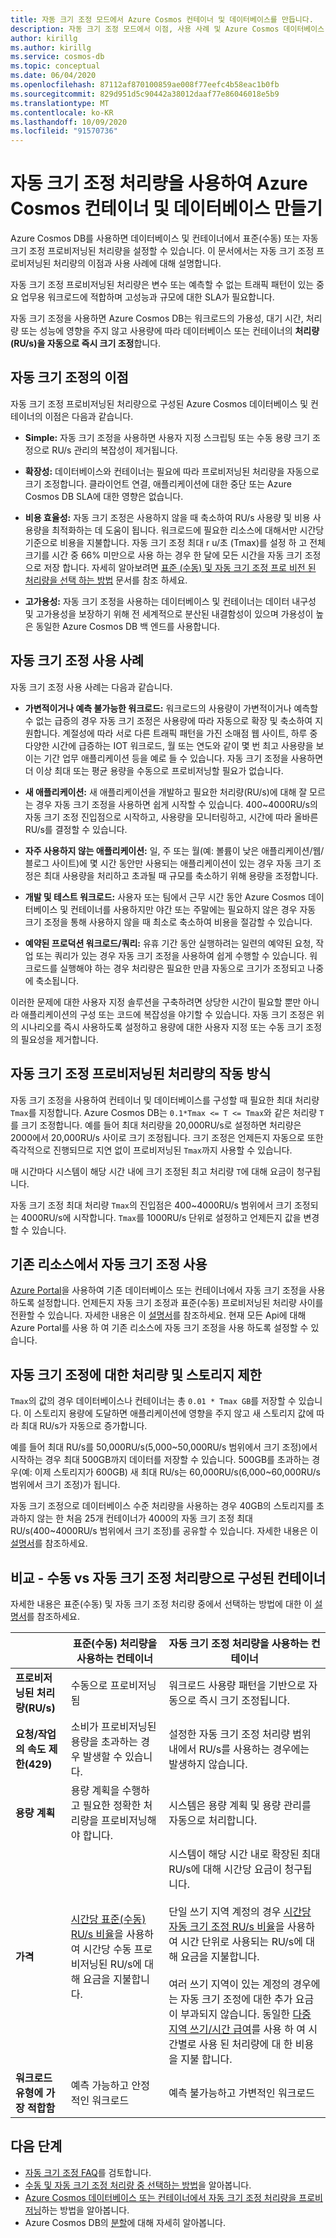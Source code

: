 ```yaml
---
title: 자동 크기 조정 모드에서 Azure Cosmos 컨테이너 및 데이터베이스를 만듭니다.
description: 자동 크기 조정 모드에서 이점, 사용 사례 및 Azure Cosmos 데이터베이스 및 컨테이너를 프로비저닝하는 방법에 대해 알아봅니다.
author: kirillg
ms.author: kirillg
ms.service: cosmos-db
ms.topic: conceptual
ms.date: 06/04/2020
ms.openlocfilehash: 87112af870100859ae008f77eefc4b58eac1b0fb
ms.sourcegitcommit: 829d951d5c90442a38012daaf77e86046018e5b9
ms.translationtype: MT
ms.contentlocale: ko-KR
ms.lasthandoff: 10/09/2020
ms.locfileid: "91570736"
---
```

# <a name="create-azure-cosmos-containers-and-databases-with-autoscale-throughput"></a>자동 크기 조정 처리량을 사용하여 Azure Cosmos 컨테이너 및 데이터베이스 만들기

Azure Cosmos DB를 사용하면 데이터베이스 및 컨테이너에서 표준(수동) 또는 자동 크기 조정 프로비저닝된 처리량을 설정할 수 있습니다. 이 문서에서는 자동 크기 조정 프로비저닝된 처리량의 이점과 사용 사례에 대해 설명합니다. 

자동 크기 조정 프로비저닝된 처리량은 변수 또는 예측할 수 없는 트래픽 패턴이 있는 중요 업무용 워크로드에 적합하며 고성능과 규모에 대한 SLA가 필요합니다. 

자동 크기 조정을 사용하면 Azure Cosmos DB는 워크로드의 가용성, 대기 시간, 처리량 또는 성능에 영향을 주지 않고 사용량에 따라 데이터베이스 또는 컨테이너의 **처리량(RU/s)을 자동으로 즉시 크기 조정**합니다. 

## <a name="benefits-of-autoscale"></a>자동 크기 조정의 이점

자동 크기 조정 프로비저닝된 처리량으로 구성된 Azure Cosmos 데이터베이스 및 컨테이너의 이점은 다음과 같습니다.

* **Simple:** 자동 크기 조정을 사용하면 사용자 지정 스크립팅 또는 수동 용량 크기 조정으로 RU/s 관리의 복잡성이 제거됩니다. 

* **확장성:** 데이터베이스와 컨테이너는 필요에 따라 프로비저닝된 처리량을 자동으로 크기 조정합니다. 클라이언트 연결, 애플리케이션에 대한 중단 또는 Azure Cosmos DB SLA에 대한 영향은 없습니다.

* **비용 효율성:** 자동 크기 조정은 사용하지 않을 때 축소하여 RU/s 사용량 및 비용 사용량을 최적화하는 데 도움이 됩니다. 워크로드에 필요한 리소스에 대해서만 시간당 기준으로 비용을 지불합니다. 자동 크기 조정 최대 r u/초 (Tmax)를 설정 하 고 전체 크기를 시간 중 66% 미만으로 사용 하는 경우 한 달에 모든 시간을 자동 크기 조정으로 저장 합니다. 자세히 알아보려면 [표준 (수동) 및 자동 크기 조정 프로 비전 된 처리량을 선택 하는 방법](how-to-choose-offer.md) 문서를 참조 하세요.

* **고가용성:** 자동 크기 조정을 사용하는 데이터베이스 및 컨테이너는 데이터 내구성 및 고가용성을 보장하기 위해 전 세계적으로 분산된 내결함성이 있으며 가용성이 높은 동일한 Azure Cosmos DB 백 엔드를 사용합니다.

## <a name="use-cases-of-autoscale"></a>자동 크기 조정 사용 사례

자동 크기 조정 사용 사례는 다음과 같습니다.

* **가변적이거나 예측 불가능한 워크로드:** 워크로드의 사용량이 가변적이거나 예측할 수 없는 급증의 경우 자동 크기 조정은 사용량에 따라 자동으로 확장 및 축소하여 지원합니다. 계절성에 따라 서로 다른 트래픽 패턴을 가진 소매점 웹 사이트, 하루 중 다양한 시간에 급증하는 IOT 워크로드, 월 또는 연도와 같이 몇 번 최고 사용량을 보이는 기간 업무 애플리케이션 등을 예로 들 수 있습니다. 자동 크기 조정을 사용하면 더 이상 최대 또는 평균 용량을 수동으로 프로비저닝할 필요가 없습니다. 

* **새 애플리케이션:** 새 애플리케이션을 개발하고 필요한 처리량(RU/s)에 대해 잘 모르는 경우 자동 크기 조정을 사용하면 쉽게 시작할 수 있습니다. 400~4000RU/s의 자동 크기 조정 진입점으로 시작하고, 사용량을 모니터링하고, 시간에 따라 올바른 RU/s를 결정할 수 있습니다.

* **자주 사용하지 않는 애플리케이션:** 일, 주 또는 월(예: 볼륨이 낮은 애플리케이션/웹/블로그 사이트)에 몇 시간 동안만 사용되는 애플리케이션이 있는 경우 자동 크기 조정은 최대 사용량을 처리하고 초과될 때 규모를 축소하기 위해 용량을 조정합니다. 

* **개발 및 테스트 워크로드:** 사용자 또는 팀에서 근무 시간 동안 Azure Cosmos 데이터베이스 및 컨테이너를 사용하지만 야간 또는 주말에는 필요하지 않은 경우 자동 크기 조정을 통해 사용하지 않을 때 최소로 축소하여 비용을 절감할 수 있습니다. 

* **예약된 프로덕션 워크로드/쿼리:** 유휴 기간 동안 실행하려는 일련의 예약된 요청, 작업 또는 쿼리가 있는 경우 자동 크기 조정을 사용하여 쉽게 수행할 수 있습니다. 워크로드를 실행해야 하는 경우 처리량은 필요한 만큼 자동으로 크기가 조정되고 나중에 축소됩니다. 

이러한 문제에 대한 사용자 지정 솔루션을 구축하려면 상당한 시간이 필요할 뿐만 아니라 애플리케이션의 구성 또는 코드에 복잡성을 야기할 수 있습니다. 자동 크기 조정은 위의 시나리오를 즉시 사용하도록 설정하고 용량에 대한 사용자 지정 또는 수동 크기 조정의 필요성을 제거합니다. 

## <a name="how-autoscale-provisioned-throughput-works"></a>자동 크기 조정 프로비저닝된 처리량의 작동 방식

자동 크기 조정을 사용하여 컨테이너 및 데이터베이스를 구성할 때 필요한 최대 처리량 `Tmax`를 지정합니다. Azure Cosmos DB는 `0.1*Tmax <= T <= Tmax`와 같은 처리량 `T`를 크기 조정합니다. 예를 들어 최대 처리량을 20,000RU/s로 설정하면 처리량은 2000에서 20,000RU/s 사이로 크기 조정됩니다. 크기 조정은 언제든지 자동으로 또한 즉각적으로 진행되므로 지연 없이 프로비저닝된 `Tmax`까지 사용할 수 있습니다. 

매 시간마다 시스템이 해당 시간 내에 크기 조정된 최고 처리량 `T`에 대해 요금이 청구됩니다.

자동 크기 조정 최대 처리량 `Tmax`의 진입점은 400~4000RU/s 범위에서 크기 조정되는 4000RU/s에 시작합니다. `Tmax`를 1000RU/s 단위로 설정하고 언제든지 값을 변경할 수 있습니다.  

## <a name="enable-autoscale-on-existing-resources"></a>기존 리소스에서 자동 크기 조정 사용

[Azure Portal](how-to-provision-autoscale-throughput.md#enable-autoscale-on-existing-database-or-container)을 사용하여 기존 데이터베이스 또는 컨테이너에서 자동 크기 조정을 사용하도록 설정합니다. 언제든지 자동 크기 조정과 표준(수동) 프로비저닝된 처리량 사이를 전환할 수 있습니다. 자세한 내용은 이 [설명서](autoscale-faq.md#how-does-the-migration-between-autoscale-and-standard-manual-provisioned-throughput-work)를 참조하세요. 현재 모든 Api에 대해 Azure Portal를 사용 하 여 기존 리소스에 자동 크기 조정을 사용 하도록 설정할 수 있습니다.

## <a name="throughput-and-storage-limits-for-autoscale"></a><a id="autoscale-limits"></a> 자동 크기 조정에 대한 처리량 및 스토리지 제한

`Tmax`의 값의 경우 데이터베이스나 컨테이너는 총 `0.01 * Tmax GB`를 저장할 수 있습니다. 이 스토리지 용량에 도달하면 애플리케이션에 영향을 주지 않고 새 스토리지 값에 따라 최대 RU/s가 자동으로 증가합니다. 

예를 들어 최대 RU/s를 50,000RU/s(5,000~50,000RU/s 범위에서 크기 조정)에서 시작하는 경우 최대 500GB까지 데이터를 저장할 수 있습니다. 500GB를 초과하는 경우(예: 이제 스토리지가 600GB) 새 최대 RU/s는 60,000RU/s(6,000~60,000RU/s 범위에서 크기 조정)가 됩니다.

자동 크기 조정으로 데이터베이스 수준 처리량을 사용하는 경우 40GB의 스토리지를 초과하지 않는 한 처음 25개 컨테이너가 4000의 자동 크기 조정 최대 RU/s(400~4000RU/s 범위에서 크기 조정)를 공유할 수 있습니다. 자세한 내용은 이 [설명서](autoscale-faq.md#can-i-change-the-max-rus-on-the-database-or-container)를 참조하세요.

## <a name="comparison--containers-configured-with-manual-vs-autoscale-throughput"></a>비교 - 수동 vs 자동 크기 조정 처리량으로 구성된 컨테이너
자세한 내용은 표준(수동) 및 자동 크기 조정 처리량 중에서 선택하는 방법에 대한 이 [설명서](how-to-choose-offer.md)를 참조하세요.  

|| 표준(수동) 처리량을 사용하는 컨테이너  | 자동 크기 조정 처리량을 사용하는 컨테이너 |
|---------|---------|---------|
| **프로비저닝된 처리량(RU/s)** | 수동으로 프로비저닝됨 | 워크로드 사용량 패턴을 기반으로 자동으로 즉시 크기 조정됩니다. |
| **요청/작업의 속도 제한(429)**  | 소비가 프로비저닝된 용량을 초과하는 경우 발생할 수 있습니다. | 설정한 자동 크기 조정 처리량 범위 내에서 RU/s를 사용하는 경우에는 발생하지 않습니다.    |
| **용량 계획** |  용량 계획을 수행하고 필요한 정확한 처리량을 프로비저닝해야 합니다. |    시스템은 용량 계획 및 용량 관리를 자동으로 처리합니다. |
| **가격** | [시간당 표준(수동) RU/s 비율](https://azure.microsoft.com/pricing/details/cosmos-db/)을 사용하여 시간당 수동 프로비저닝된 RU/s에 대해 요금을 지불합니다. | 시스템이 해당 시간 내로 확장된 최대 RU/s에 대해 시간당 요금이 청구됩니다. <br/><br/> 단일 쓰기 지역 계정의 경우 [시간당 자동 크기 조정 RU/s 비율](https://azure.microsoft.com/pricing/details/cosmos-db/)을 사용하여 시간 단위로 사용되는 RU/s에 대해 요금을 지불합니다. <br/><br/>여러 쓰기 지역이 있는 계정의 경우에는 자동 크기 조정에 대한 추가 요금이 부과되지 않습니다. 동일한 [다중 지역 쓰기/시간 급여](https://azure.microsoft.com/pricing/details/cosmos-db/)를 사용 하 여 시간별로 사용 된 처리량에 대 한 비용을 지불 합니다. |
| **워크로드 유형에 가장 적합함** |  예측 가능하고 안정적인 워크로드|   예측 불가능하고 가변적인 워크로드  |

## <a name="next-steps"></a>다음 단계

* [자동 크기 조정 FAQ](autoscale-faq.md)를 검토합니다.
* [수동 및 자동 크기 조정 처리량 중 선택하는 방법](how-to-choose-offer.md)을 알아봅니다.
* [Azure Cosmos 데이터베이스 또는 컨테이너에서 자동 크기 조정 처리량을 프로비저닝](how-to-provision-autoscale-throughput.md)하는 방법을 알아봅니다.
* Azure Cosmos DB의 [분할](partition-data.md)에 대해 자세히 알아봅니다.


